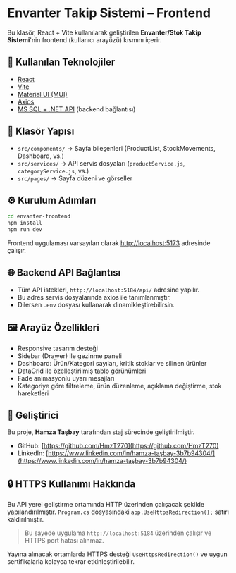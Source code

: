 # Envanter Takip Sistemi – Frontend

Bu klasör, React + Vite kullanılarak geliştirilen **Envanter/Stok Takip Sistemi**'nin frontend (kullanıcı arayüzü) kısmını içerir.

## 🚀 Kullanılan Teknolojiler

- [React](https://reactjs.org/)
- [Vite](https://vitejs.dev/)
- [Material UI (MUI)](https://mui.com/)
- [Axios](https://axios-http.com/)
- [MS SQL + .NET API](http://localhost:5184) (backend bağlantısı)

## 📂 Klasör Yapısı

- `src/components/` → Sayfa bileşenleri (ProductList, StockMovements, Dashboard, vs.)
- `src/services/` → API servis dosyaları (`productService.js`, `categoryService.js`, vs.)
- `src/pages/` → Sayfa düzeni ve görseller

## ⚙️ Kurulum Adımları

```bash
cd envanter-frontend
npm install
npm run dev
```

Frontend uygulaması varsayılan olarak [http://localhost:5173](http://localhost:5173) adresinde çalışır.

## 🌐 Backend API Bağlantısı

- Tüm API istekleri, `http://localhost:5184/api/` adresine yapılır.
- Bu adres servis dosyalarında axios ile tanımlanmıştır.
- Dilersen `.env` dosyası kullanarak dinamikleştirebilirsin.

## 🖼️ Arayüz Özellikleri

- Responsive tasarım desteği
- Sidebar (Drawer) ile gezinme paneli
- Dashboard: Ürün/Kategori sayıları, kritik stoklar ve silinen ürünler
- DataGrid ile özelleştirilmiş tablo görünümleri
- Fade animasyonlu uyarı mesajları
- Kategoriye göre filtreleme, ürün düzenleme, açıklama değiştirme, stok hareketleri

## 👤 Geliştirici

Bu proje, **Hamza Taşbay** tarafından staj sürecinde geliştirilmiştir.

- GitHub: [https://github.com/HmzT270](https://github.com/HmzT270)
- LinkedIn: [https://www.linkedin.com/in/hamza-taşbay-3b7b94304/](https://www.linkedin.com/in/hamza-taşbay-3b7b94304/)

## 🔒 HTTPS Kullanımı Hakkında

Bu API yerel geliştirme ortamında HTTP üzerinden çalışacak şekilde yapılandırılmıştır. `Program.cs` dosyasındaki `app.UseHttpsRedirection();` satırı kaldırılmıştır.

> Bu sayede uygulama `http://localhost:5184` üzerinden çalışır ve HTTPS port hatası alınmaz.

Yayına alınacak ortamlarda HTTPS desteği `UseHttpsRedirection()` ve uygun sertifikalarla kolayca tekrar etkinleştirilebilir.
